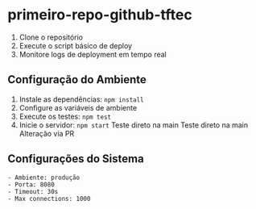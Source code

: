 # primeiro-repo-github-tftec

1. Clone o repositório
2. Execute o script básico de deploy
3. Monitore logs de deployment em tempo real

## Configuração do Ambiente
1. Instale as dependências: `npm install`
2. Configure as variáveis de ambiente
3. Execute os testes: `npm test`
4. Inicie o servidor: `npm start`
Teste direto na main
Teste direto na main
Alteração via PR

## Configurações do Sistema
	- Ambiente: produção
	- Porta: 8080
	- Timeout: 30s
	- Max connections: 1000
